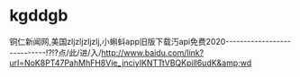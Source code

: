 # kgddgb
铜仁新闻网,美国zljzljzljzlj,小蝌蚪app旧版下载汅api免费2020----------------------------⁉⁉点/此/进/入/http://www.baidu.com/link?url=NoK8PT47PahMhFH8Vie_jnciyIKNTTtVBQKpill6udK&amp;wd
